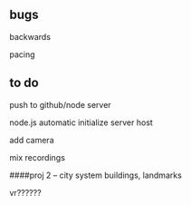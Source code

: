 ## **bugs** 
backwards

pacing
## **to do** 

push to github/node server

node.js automatic initialize server host

add camera

mix recordings

####proj 2 – city system
buildings, landmarks

vr??????
